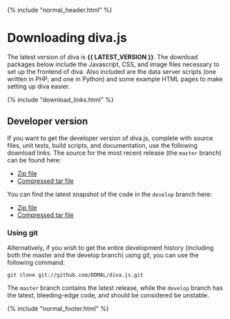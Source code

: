 {% include "normal_header.html" %}

# Downloading diva.js

The latest version of diva is **{{ LATEST_VERSION }}**. The download packages
below include the Javascript, CSS, and image files necessary to set up the
frontend of diva. Also included are the data server scripts (one written in
PHP, and one in Python) and some example HTML pages to make setting up diva
easier.

{% include "download_links.html" %}

## Developer version

If you want to get the developer version of diva.js, complete with source
files, unit tests, build scripts, and documentation, use the following download
links. The source for the most recent release (the `master` branch) can be
found here:

* [Zip file](https://github.com/DDMAL/diva.js/zipball/master)
* [Compressed tar file](https://github.com/DDMAL/diva.js/tarball/master)

You can find the latest snapshot of the code in the `develop` branch here:

* [Zip file](https://github.com/DDMAL/diva.js/zipball/develop)
* [Compressed tar file](https://github.com/DDMAL/diva.js/tarball/develop)

### Using git

Alternatively, if you wish to get the entire development history (including
both the master and the develop branch) using git, you can use the following
command:

```
git clone git://github.com/DDMAL/diva.js.git
```

The `master` branch contains the latest release, while the `develop` branch has the latest, bleeding-edge code, and should be considered be unstable.

{% include "normal_footer.html" %}
